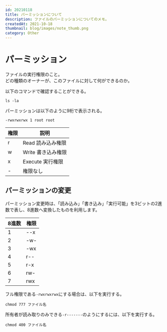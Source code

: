 ```yaml
---
id: 20210118
title: パーミッションについて
description: ファイルのパーミッションについてのメモ。
createdAt: 2021-10-18
thumbnail: blog/images/note_thumb.png
category: Other
---
```

# パーミッション
ファイルの実行権限のこと。  
どの種類のオーナーが、このファイルに対して何ができるのか。

以下のコマンドで確認することができる。
```
ls -la
```

パーミッションは以下のように9桁で表示される。

```
-rwxrwxrwx 1 root root
```

<dynamic-image path="blog/images/20210118/01.png" alt="パーミッションについて" ></dynamic-image>


|権限|説明|
|---|---|
|r|Read 読み込み権限|
|w|Write 書き込み権限|
|x|Execute 実行権限|
|-|権限なし|


## パーミッションの変更

パーミッション変更時は、「読み込み」「書き込み」「実行可能」を3ビットの2進数で表し、8進数へ変換したものを利用します。

|8進数|権限|
|---|---|
|1|--x|
|2|-w-|
|3|-wx|
|4|r--|
|5|r-x|
|6|rw-|
|7|rwx|

フル権限である`-rwxrwxrwx`にする場合は、以下を実行する。

```
chmod 777 ファイル名
```

所有者が読み取りのみできる`-r-------`のようにするには、以下を実行する。

```
chmod 400 ファイル名
```

